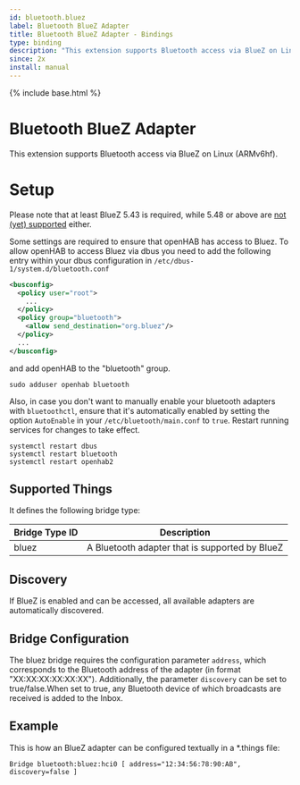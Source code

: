 ```yaml
---
id: bluetooth.bluez
label: Bluetooth BlueZ Adapter
title: Bluetooth BlueZ Adapter - Bindings
type: binding
description: "This extension supports Bluetooth access via BlueZ on Linux (ARMv6hf)."
since: 2x
install: manual
---
```


<!-- Attention authors: Do not edit directly. Please add your changes to the appropriate source repository -->

{% include base.html %}

# Bluetooth BlueZ Adapter

This extension supports Bluetooth access via BlueZ on Linux (ARMv6hf).

# Setup

Please note that at least BlueZ 5.43 is required, while 5.48 or above are [not (yet) supported](https://github.com/intel-iot-devkit/tinyb/issues/131) either.

Some settings are required to ensure that openHAB has access to Bluez.
To allow openHAB to access Bluez via dbus you need to add the following entry within your dbus configuration in `/etc/dbus-1/system.d/bluetooth.conf`

```xml
<busconfig>
  <policy user="root">
    ...
  </policy>
  <policy group="bluetooth">
    <allow send_destination="org.bluez"/>
  </policy>
  ...
</busconfig>
```

and add openHAB to the "bluetooth" group.

```shell
sudo adduser openhab bluetooth
```

Also, in case you don't want to manually enable your bluetooth adapters with `bluetoothctl`, ensure that it's automatically enabled by setting the option `AutoEnable` in your `/etc/bluetooth/main.conf` to `true`.
Restart running services for changes to take effect.

```
systemctl restart dbus
systemctl restart bluetooth
systemctl restart openhab2
```

## Supported Things

It defines the following bridge type:

| Bridge Type ID | Description                                                               |
|----------------|---------------------------------------------------------------------------|
| bluez          | A Bluetooth adapter that is supported by BlueZ                            |


## Discovery

If BlueZ is enabled and can be accessed, all available adapters are automatically discovered.

## Bridge Configuration

The bluez bridge requires the configuration parameter `address`, which corresponds to the Bluetooth address of the adapter (in format "XX:XX:XX:XX:XX:XX").
Additionally, the parameter `discovery` can be set to true/false.When set to true, any Bluetooth device of which broadcasts are received is added to the Inbox.

## Example

This is how an BlueZ adapter can be configured textually in a *.things file:

```
Bridge bluetooth:bluez:hci0 [ address="12:34:56:78:90:AB", discovery=false ]
```
